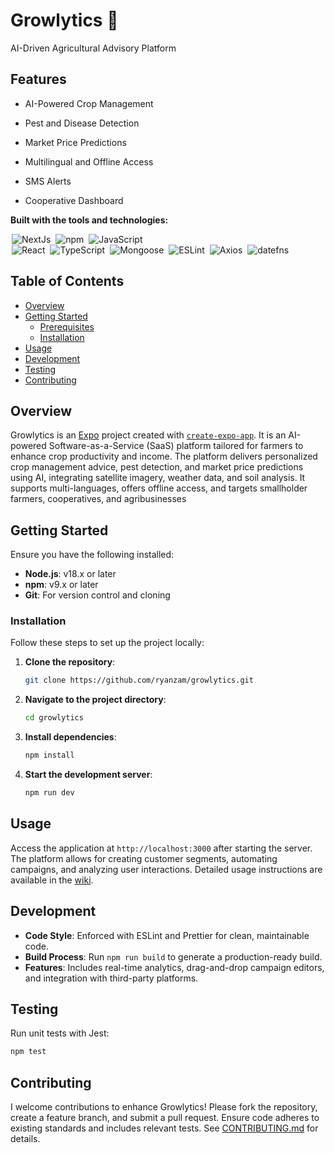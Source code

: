 # Growlytics 👋
AI-Driven Agricultural Advisory Platform

## Features
- AI-Powered Crop Management

- Pest and Disease Detection

- Market Price Predictions

- Multilingual and Offline Access

- SMS Alerts

- Cooperative Dashboard

**Built with the tools and technologies:**

<img alt="NextJs" src="https://img.shields.io/badge/next.js-000000?style=flat&amp;logo=TypeScript&amp;logoColor=white" class="inline-block mx-1" style="margin: 0px 2px;">
<img alt="npm" src="https://img.shields.io/badge/npm-CB3837.svg?style=flat&amp;logo=npm&amp;logoColor=white" class="inline-block mx-1" style="margin: 0px 2px;">
<img alt="JavaScript" src="https://img.shields.io/badge/JavaScript-F7DF1E.svg?style=flat&amp;logo=JavaScript&amp;logoColor=black" class="inline-block mx-1" style="margin: 0px 2px;">
<br>
<img alt="React" src="https://img.shields.io/badge/ReactNative?style=flat&amp;logo=React&amp;logoColor=black" class="inline-block mx-1" style="margin: 0px 2px;">
<img alt="TypeScript" src="https://img.shields.io/badge/TypeScript-3178C6.svg?style=flat&amp;logo=TypeScript&amp;logoColor=white" class="inline-block mx-1" style="margin: 0px 2px;">
<img alt="Mongoose" src="https://img.shields.io/badge/-MongoDB-13aa52?style=flat&amp;logo=TypeScript&amp;logoColor=white" class="inline-block mx-1" style="margin: 0px 2px;">
<img alt="ESLint" src="https://img.shields.io/badge/ESLint-4B32C3.svg?style=flat&amp;logo=ESLint&amp;logoColor=white" class="inline-block mx-1" style="margin: 0px 2px;">
<img alt="Axios" src="https://img.shields.io/badge/Axios-5A29E4.svg?style=flat&amp;logo=Axios&amp;logoColor=white" class="inline-block mx-1" style="margin: 0px 2px;">
<img alt="datefns" src="https://img.shields.io/badge/tailwindcss-0F172A?&logo=tailwindcss?style=flat&amp;logo=date-fns&amp;logoColor=white" class="inline-block mx-1" style="margin: 0px 2px;">

## Table of Contents

- [Overview](#overview)
- [Getting Started](#getting-started)
  - [Prerequisites](#prerequisites)
  - [Installation](#installation)
- [Usage](#usage)
- [Development](#development)
- [Testing](#testing)
- [Contributing](#contributing)

## Overview

Growlytics is an [Expo](https://expo.dev) project created with [`create-expo-app`](https://www.npmjs.com/package/create-expo-app). It is an AI-powered Software-as-a-Service (SaaS) platform tailored for farmers to enhance crop productivity and income. The platform delivers personalized crop management advice, pest detection, and market price predictions using AI, integrating satellite imagery, weather data, and soil analysis. It supports multi-languages, offers offline access, and targets smallholder farmers, cooperatives, and agribusinesses

## Getting Started

Ensure you have the following installed:

- **Node.js**: v18.x or later
- **npm**: v9.x or later
- **Git**: For version control and cloning

### Installation

Follow these steps to set up the project locally:

1. **Clone the repository**:
   ```bash
   git clone https://github.com/ryanzam/growlytics.git
   ```

2. **Navigate to the project directory**:
   ```bash
   cd growlytics
   ```

3. **Install dependencies**:
   ```bash
   npm install
   ```

4. **Start the development server**:
   ```bash
   npm run dev
   ```

## Usage

Access the application at `http://localhost:3000` after starting the server. The platform allows for creating customer segments, automating campaigns, and analyzing user interactions. Detailed usage instructions are available in the [wiki](https://github.com/ryanzam/growlytics/wiki).

## Development

- **Code Style**: Enforced with ESLint and Prettier for clean, maintainable code.
- **Build Process**: Run `npm run build` to generate a production-ready build.
- **Features**: Includes real-time analytics, drag-and-drop campaign editors, and integration with third-party platforms.

## Testing

Run unit tests with Jest:
```bash
npm test
```

## Contributing

I welcome contributions to enhance Growlytics! Please fork the repository, create a feature branch, and submit a pull request. Ensure code adheres to existing standards and includes relevant tests. See [CONTRIBUTING.md](CONTRIBUTING.md) for details.

